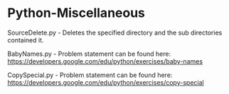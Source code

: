 # Python-Miscellaneous

SourceDelete.py - Deletes the specified directory and the sub directories contained it.

BabyNames.py - Problem statement can be found here: https://developers.google.com/edu/python/exercises/baby-names

CopySpecial.py - Problem statement can be found here: https://developers.google.com/edu/python/exercises/copy-special
